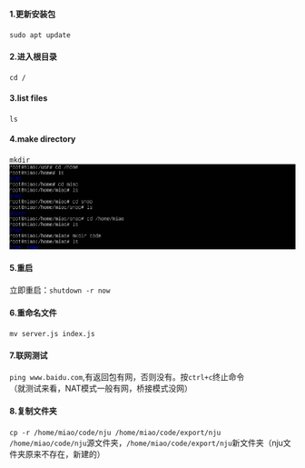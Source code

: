 #### 1.更新安装包
`sudo apt update`
#### 2.进入根目录
`cd /`
#### 3.list files
`ls`
#### 4.make directory
`mkdir`  
![linux cd](../assets/Ubuntu/linux-cd.png)  
#### 5.重启
立即重启：`shutdown -r now`
#### 6.重命名文件
`mv server.js index.js`
#### 7.联网测试
`ping www.baidu.com`,有返回包有网，否则没有。按`ctrl+c`终止命令  
（就测试来看，NAT模式一般有网，桥接模式没网）
#### 8.复制文件夹
`cp -r /home/miao/code/nju /home/miao/code/export/nju`  
`/home/miao/code/nju`源文件夹，`/home/miao/code/export/nju`新文件夹（nju文件夹原来不存在，新建的）

